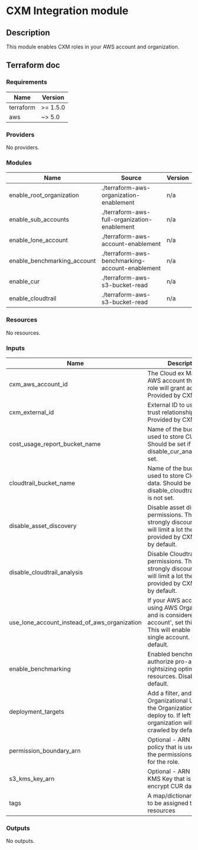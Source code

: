 
# CXM Integration module

## Description

This module enables CXM roles in your AWS account and organization.

## Terraform doc

<!-- BEGIN_TF_DOCS -->
### Requirements

| Name | Version |
|------|---------|
| terraform | >= 1.5.0 |
| aws | ~> 5.0 |

### Providers

No providers.

### Modules

| Name | Source | Version |
|------|--------|---------|
| enable_root_organization | ./terraform-aws-organization-enablement | n/a |
| enable_sub_accounts | ./terraform-aws-full-organization-enablement | n/a |
| enable_lone_account | ./terraform-aws-account-enablement | n/a |
| enable_benchmarking_account | ./terraform-aws-benchmarking-account-enablement | n/a |
| enable_cur | ./terraform-aws-s3-bucket-read | n/a |
| enable_cloudtrail | ./terraform-aws-s3-bucket-read | n/a |

### Resources

No resources.

### Inputs

| Name | Description | Type | Default | Required |
|------|-------------|------|---------|:--------:|
| cxm_aws_account_id | The Cloud ex Machina AWS account that the IAM role will grant access to. Provided by CXM. | `string` | n/a | yes |
| cxm_external_id | External ID to use in the trust relationship. Provided by CXM. | `string` | n/a | yes |
| cost_usage_report_bucket_name | Name of the bucket that is used to store CUR data. Should be set if disable_cur_analysis is not set. | `string` | n/a | yes |
| cloudtrail_bucket_name | Name of the bucket that is used to store Cloudtrail data. Should be set if disable_cloudtrail_analysis is not set. | `string` | `null` | no |
| disable_asset_discovery | Disable asset discovery permissions. This is strongly discouraged and will limit a lot the services provided by CXM. Enable by default. | `bool` | `false` | no |
| disable_cloudtrail_analysis | Disable Cloudtrail analysis permissions. This is strongly discouraged and will limit a lot the services provided by CXM. Enable by default. | `bool` | `false` | no |
| use_lone_account_instead_of_aws_organization | If your AWS account is not using AWS Organization and is considered a 'lone account', set this to true. This will enable CXM on a single account. False by default. | `bool` | `false` | no |
| enable_benchmarking | Enabled benchmarking to authorize pro-active rightsizing optimization of resources. Disabled by default. | `bool` | `false` | no |
| deployment_targets | Add a filter, and list of Organizational Units from the Organization to only deploy to. If left blank, all organization will be crawled by default. | `set(any)` | `[]` | no |
| permission_boundary_arn | Optional - ARN of the policy that is used to set the permissions boundary for the role. | `string` | `null` | no |
| s3_kms_key_arn | Optional - ARN of the KMS Key that is used to encrypt CUR data | `string` | `null` | no |
| tags | A map/dictionary of Tags to be assigned to created resources | `map(string)` | `{}` | no |

### Outputs

No outputs.
<!-- END_TF_DOCS -->
